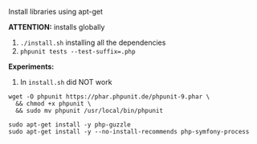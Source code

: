 Install libraries using apt-get

**ATTENTION:** installs globally

1. `./install.sh` installing all the dependencies
2. `phpunit tests --test-suffix=.php`

**Experiments:**

1. In `install.sh` did NOT work 

```
wget -O phpunit https://phar.phpunit.de/phpunit-9.phar \
  && chmod +x phpunit \
  && sudo mv phpunit /usr/local/bin/phpunit

sudo apt-get install -y php-guzzle
sudo apt-get install -y --no-install-recommends php-symfony-process
```
